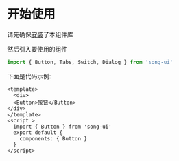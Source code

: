 
# 开始使用
请先确保[安装](#/doc/install)了本组件库

然后引入要使用的组件

```js
import { Button, Tabs, Switch, Dialog } from 'song-ui' 
```

下面是代码示例:
```vue
<template>
  <div>
  <Button>按钮</Button>
</div>
</template>
<script >
  import { Button } from 'song-ui' 
  export default {
    components: { Button }
  }
</script>
```

